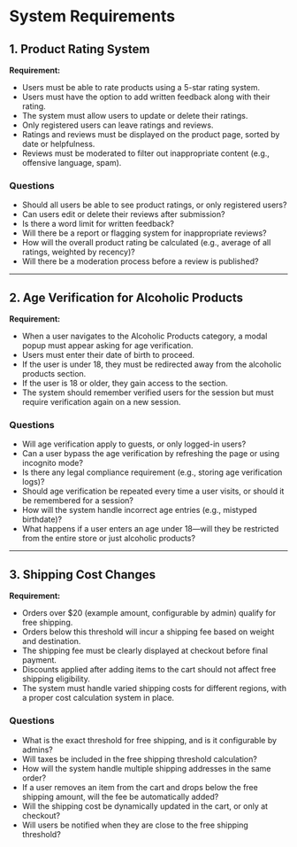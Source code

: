 # System Requirements  

## 1. Product Rating System  

**Requirement:**  
- Users must be able to rate products using a 5-star rating system.  
- Users must have the option to add written feedback along with their rating.  
- The system must allow users to update or delete their ratings.  
- Only registered users can leave ratings and reviews.  
- Ratings and reviews must be displayed on the product page, sorted by date or helpfulness.  
- Reviews must be moderated to filter out inappropriate content (e.g., offensive language, spam).  

### Questions  
- Should all users be able to see product ratings, or only registered users?  
- Can users edit or delete their reviews after submission?  
- Is there a word limit for written feedback?  
- Will there be a report or flagging system for inappropriate reviews?  
- How will the overall product rating be calculated (e.g., average of all ratings, weighted by recency)?  
- Will there be a moderation process before a review is published?  

---

## 2. Age Verification for Alcoholic Products  

**Requirement:**  
- When a user navigates to the Alcoholic Products category, a modal popup must appear asking for age verification.  
- Users must enter their date of birth to proceed.  
- If the user is under 18, they must be redirected away from the alcoholic products section.  
- If the user is 18 or older, they gain access to the section.  
- The system should remember verified users for the session but must require verification again on a new session.  

### Questions  
- Will age verification apply to guests, or only logged-in users?  
- Can a user bypass the age verification by refreshing the page or using incognito mode?  
- Is there any legal compliance requirement (e.g., storing age verification logs)?  
- Should age verification be repeated every time a user visits, or should it be remembered for a session?  
- How will the system handle incorrect age entries (e.g., mistyped birthdate)?  
- What happens if a user enters an age under 18—will they be restricted from the entire store or just alcoholic products?  

---

## 3. Shipping Cost Changes  

**Requirement:**  
- Orders over $20 (example amount, configurable by admin) qualify for free shipping.  
- Orders below this threshold will incur a shipping fee based on weight and destination.  
- The shipping fee must be clearly displayed at checkout before final payment.  
- Discounts applied after adding items to the cart should not affect free shipping eligibility.  
- The system must handle varied shipping costs for different regions, with a proper cost calculation system in place.  

### Questions  
- What is the exact threshold for free shipping, and is it configurable by admins?  
- Will taxes be included in the free shipping threshold calculation?  
- How will the system handle multiple shipping addresses in the same order?  
- If a user removes an item from the cart and drops below the free shipping amount, will the fee be automatically added?  
- Will the shipping cost be dynamically updated in the cart, or only at checkout?  
- Will users be notified when they are close to the free shipping threshold?  
